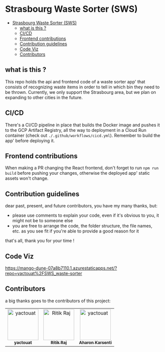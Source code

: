# Strasbourg Waste Sorter (SWS)

- [Strasbourg Waste Sorter (SWS)](#strasbourg-waste-sorter-sws)
  - [what is this ?](#what-is-this-)
  - [CI/CD](#cicd)
  - [Frontend contributions](#frontend-contributions)
  - [Contribution guidelines](#contribution-guidelines)
  - [Code Viz](#code-viz)
  - [Contributors](#contributors)

<!-- TODO readme 
  explain main components of the app'
  explain how to run locally
  explain how the app' is deployed
-->

## what is this ?

This repo holds the api and frontend code of a waste sorter app' that consists of recognizing waste items in order to tell in which bin they need to be thrown. Currently, we only support the Strasbourg area, but we plan on expanding to other cities in the future.

## CI/CD

There's a CI/CD pipeline in place that builds the Docker image and pushes it to the GCP Artifact Registry, all the way to deployment in a Cloud Run container (check out `./.github/workflows/cicd.yml`). Remember to build the app' before deploying it.

## Frontend contributions

When making a PR changing the React frontend, don't forget to run `npm run build` before pushing your changes, otherwise the deployed app' static assets won't change.

## Contribution guidelines

dear past, present, and future contributors, you have my many thanks, but:

- please use comments to explain your code, even if it's obvious to you, it might not be to someone else
- you are free to arrange the code, the folder structure, the file names, etc. as you see fit if you're able to provide a good reason for it

that's all, thank you for your time !

## Code Viz

<https://mango-dune-07a8b7110.1.azurestaticapps.net/?repo=yactouat%2FSWS_waste-sorter>

## Contributors

a big thanks goes to the contributors of this project:

<table align="center">
<tbody>
    <tr>
      <td align="center"><a href="https://github.com/yactouat"><img src="https://avatars.githubusercontent.com/u/37403808?v=4" width="100px;" alt="yactouat"/><br /><sub><b>yactouat</b></sub></a></td>
      <td align="center"><a href="https://github.com/ritik2358"><img src="https://avatars.githubusercontent.com/u/98156555?v=4" width="100px;" alt="Ritik Raj"/><br /><sub><b>Ritik Raj</b></sub></a></td>
      <td align="center"><a href="https://github.com/aharonYK"><img src="https://avatars.githubusercontent.com/u/87654852?s=400&u=9eb14ea4266b27f680edee225193f4c69e74a0c1&v=4" width="100px;" alt="yactouat"/><br /><sub><b>Aharon Karsenti</b></sub></a></td>
    </tr>
</tbody>
</table>